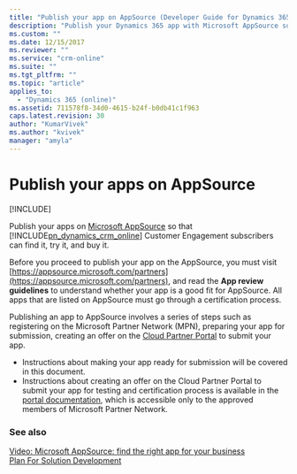 ```yaml
---
title: "Publish your app on AppSource (Developer Guide for Dynamics 365 Customer Engagement)| MicrosoftDocs"
description: "Publish your Dynamics 365 app with Microsoft AppSource so that subscribers can find it, try it, and buy it."
ms.custom: ""
ms.date: 12/15/2017
ms.reviewer: ""
ms.service: "crm-online"
ms.suite: ""
ms.tgt_pltfrm: ""
ms.topic: "article"
applies_to: 
  - "Dynamics 365 (online)"
ms.assetid: 711578f8-34d0-4615-b24f-b0db41c1f963
caps.latest.revision: 30
author: "KumarVivek"
ms.author: "kvivek"
manager: "amyla"
---
```

# Publish your apps on AppSource

[!INCLUDE[](../includes/cc_applies_to_update_9_0_0.md)]

Publish your apps on [Microsoft AppSource](https://appsource.microsoft.com) so that [!INCLUDE[pn_dynamics_crm_online](../includes/pn-dynamics-crm-online.md)] Customer Engagement subscribers can find it, try it, and buy it.  
  
Before you proceed to publish your app on the AppSource, you must visit [https://appsource.microsoft.com/partners](https://appsource.microsoft.com/partners), and read the **App review guidelines** to understand whether your app is a good fit for AppSource. All apps that are listed on AppSource must go through a certification process.

Publishing an app to AppSource involves a series of steps such as registering on the Microsoft Partner Network (MPN), preparing your app for submission, creating an offer on the [Cloud Partner Portal](https://cloudpartner.azure.com) to submit your app. 
- Instructions about making your app ready for submission will be covered in this document.
- Instructions about creating an offer on the Cloud Partner Portal to submit your app for testing and certification process is available in the [portal documentation](https://cloudpartner.azure.com/#documentation/getting-started-with-the-cloud-partner-portal), which is accessible only to the approved members of Microsoft Partner Network. 
  
  
 <!--If your app is a good fit, please proceed to the next step to submit your app. The specific process for this may change over time, but at the time this was written the process consists of a form where you will let us know about your app and how to contact you. After that, someone will contact you and help lead you through the process of registering your app.  
  
   
  
 When potential customers click on the listing for your app on AppSource there are different experiences they may have depending on how your app is registered. There are three submission types: *hosted*, *partner-led* and *customer-led*.  
  
-   A *hosted trial* will display a link to allow an interested customer to try your application in a separate hosted environment.  
  
-   A *partner-led trial* is essentially a lead-referral program where the AppSource site will forward information to you about a someone who is interested in your app. A partner led trial is a good choice when your app has solutions with dependencies or is not installed as a [!INCLUDE[pn_dynamics_crm](../includes/pn-dynamics-crm.md)] solution.  
  
-   A *customer-led trial* is where the customer will have the opportunity to install your application into their [!INCLUDE[pn_dynamics_crm_online](../includes/pn-dynamics-crm-online.md)] organization.  
  
## Certification process for customer-led trial offer  
 The customer-led trial offer has the most rigorous certification process. For a customer-led trial you will need to create a [!INCLUDE[pn_dynamics_crm](../includes/pn-dynamics-crm.md)] Package. A [!INCLUDE[pn_dynamics_crm](../includes/pn-dynamics-crm.md)] package is a setup package for deploying [!INCLUDE[pn_dynamics_crm](../includes/pn-dynamics-crm.md)] solutions, data and executing install and upgrade operations on an instance of [!INCLUDE[pn_dynamics_crm](../includes/pn-dynamics-crm.md)]. This allows for the automation of installation tasks to support deploying an application into the customer's [!INCLUDE[pn_dynamics_crm](../includes/pn-dynamics-crm.md)] environment. Creating [!INCLUDE[pn_dynamics_crm](../includes/pn-dynamics-crm.md)] packages is identical to creating packages for the [!INCLUDE[pn_package_deployer_long](../includes/pn-package-deployer-long.md)] with a few additional steps. More information: [Create packages for the CRM Package Deployer](create-packages-package-deployer.md)  
  
 When submitting a [!INCLUDE[pn_dynamics_crm](../includes/pn-dynamics-crm.md)] Package for a customer-led trial please be aware of the following:  
  
-   Your [!INCLUDE[pn_dynamics_crm](../includes/pn-dynamics-crm.md)] Package will be tested to make sure that it only uses supported extensibility methods as documented in the [!INCLUDE [pn-sdk](../includes/pn-sdk.md)].  
  
-   With your [!INCLUDE[pn_dynamics_crm](../includes/pn-dynamics-crm.md)] Package you will need to provide a number of test cases and use cases which will be reviewed as part of the certification process.-->  
  
### See also  
 [Video: Microsoft AppSource: find the right app for your business](https://youtu.be/hpq_Y9LuIB8)   
 [Plan For Solution Development](plan-solution-development.md)
